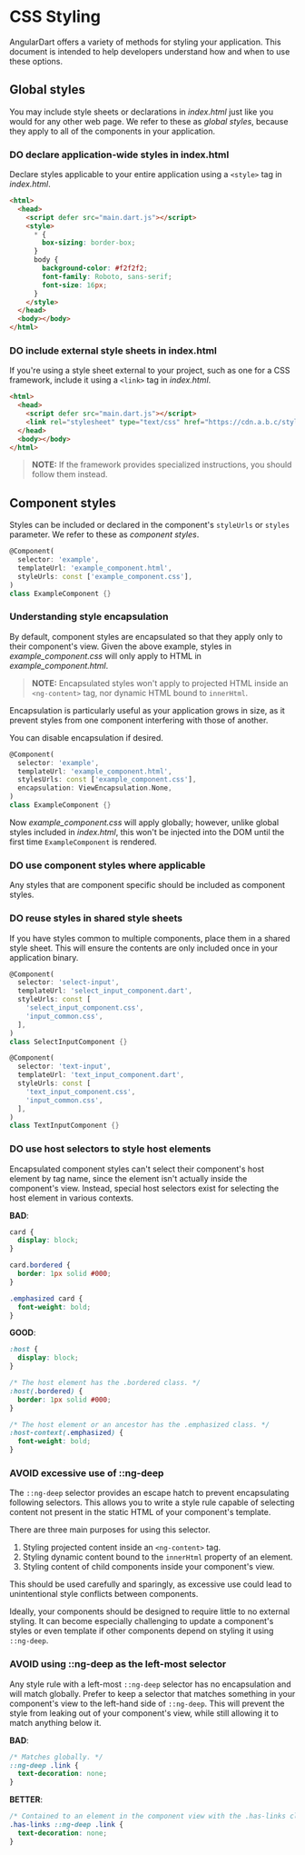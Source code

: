 # CSS Styling


AngularDart offers a variety of methods for styling your application. This
document is intended to help developers understand how and when to use these
options.

## Global styles

You may include style sheets or declarations in *index.html* just like you would
for any other web page. We refer to these as *global styles*, because they apply
to all of the components in your application.

### DO declare application-wide styles in index.html

Declare styles applicable to your entire application using a `<style>` tag in
*index.html*.

```html
<html>
  <head>
    <script defer src="main.dart.js"></script>
    <style>
      * {
        box-sizing: border-box;
      }
      body {
        background-color: #f2f2f2;
        font-family: Roboto, sans-serif;
        font-size: 16px;
      }
    </style>
  </head>
  <body></body>
</html>
```

### DO include external style sheets in index.html

If you're using a style sheet external to your project, such as one for a CSS
framework, include it using a `<link>` tag in *index.html*.

```html
<html>
  <head>
    <script defer src="main.dart.js"></script>
    <link rel="stylesheet" type="text/css" href="https://cdn.a.b.c/style.css">
  </head>
  <body></body>
</html>
```

> __NOTE:__ If the framework provides specialized instructions, you should
  follow them instead.

## Component styles

Styles can be included or declared in the component's `styleUrls` or `styles`
parameter. We refer to these as *component styles*.

```dart
@Component(
  selector: 'example',
  templateUrl: 'example_component.html',
  styleUrls: const ['example_component.css'],
)
class ExampleComponent {}
```

### Understanding style encapsulation

By default, component styles are encapsulated so that they apply only to their
component's view. Given the above example, styles in *example_component.css*
will only apply to HTML in *example_component.html*.

> __NOTE:__ Encapsulated styles won't apply to projected HTML inside an
  `<ng-content>` tag, nor dynamic HTML bound to `innerHtml`.

Encapsulation is particularly useful as your application grows in size, as it
prevent styles from one component interfering with those of another.

You can disable encapsulation if desired.

```dart
@Component(
  selector: 'example',
  templateUrl: 'example_component.html',
  stylesUrls: const ['example_component.css'],
  encapsulation: ViewEncapsulation.None,
)
class ExampleComponent {}
```

Now *example_component.css* will apply globally; however, unlike global styles
included in *index.html*, this won't be injected into the DOM until the first
time `ExampleComponent` is rendered.

### DO use component styles where applicable

Any styles that are component specific should be included as component styles.

### DO reuse styles in shared style sheets

If you have styles common to multiple components, place them in a shared style
sheet. This will ensure the contents are only included once in your application
binary.

```dart
@Component(
  selector: 'select-input',
  templateUrl: 'select_input_component.dart',
  styleUrls: const [
    'select_input_component.css',
    'input_common.css',
  ],
)
class SelectInputComponent {}

@Component(
  selector: 'text-input',
  templateUrl: 'text_input_component.dart',
  styleUrls: const [
    'text_input_component.css',
    'input_common.css',
  ],
)
class TextInputComponent {}
```

### DO use host selectors to style host elements

Encapsulated component styles can't select their component's host element by tag
name, since the element isn't actually inside the component's view. Instead,
special host selectors exist for selecting the host element in various contexts.

__BAD__:

```css
card {
  display: block;
}

card.bordered {
  border: 1px solid #000;
}

.emphasized card {
  font-weight: bold;
}
```

__GOOD__:

```css
:host {
  display: block;
}

/* The host element has the .bordered class. */
:host(.bordered) {
  border: 1px solid #000;
}

/* The host element or an ancestor has the .emphasized class. */
:host-context(.emphasized) {
  font-weight: bold;
}
```

### AVOID excessive use of ::ng-deep

The `::ng-deep` selector provides an escape hatch to prevent encapsulating
following selectors. This allows you to write a style rule capable of selecting
content not present in the static HTML of your component's template.

There are three main purposes for using this selector.

1.  Styling projected content inside an `<ng-content>` tag.
2.  Styling dynamic content bound to the `innerHtml` property of an element.
3.  Styling content of child components inside your component's view.

This should be used carefully and sparingly, as excessive use could lead to
unintentional style conflicts between components.

Ideally, your components should be designed to require little to no external
styling. It can become especially challenging to update a component's styles or
even template if other components depend on styling it using `::ng-deep`.

### AVOID using ::ng-deep as the left-most selector

Any style rule with a left-most `::ng-deep` selector has no encapsulation and
will match globally. Prefer to keep a selector that matches something in your
component's view to the left-hand side of `::ng-deep`. This will prevent the
style from leaking out of your component's view, while still allowing it to
match anything below it.

__BAD__:

```css
/* Matches globally. */
::ng-deep .link {
  text-decoration: none;
}
```

__BETTER__:

```css
/* Contained to an element in the component view with the .has-links class. */
.has-links ::ng-deep .link {
  text-decoration: none;
}
```
